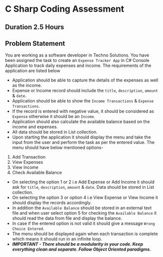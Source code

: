 # C Sharp Coding Assessment

## Duration 2.5 Hours

## Problem Statement

You are working as a software developer in Techno Solutions. You have been assigned the task to create an `Expense Tracker App` in C# Console Application to track daily expenses and income. The requirements of the application are listed below

- Application should be able to capture the details of the expenses as well as the income.
- Expense or Income record should include the `title`, `description`, `amount` & `date`.
- Application should be able to show the `Income Transactions` & `Expense Transactions`.
- If the record is entered with negative value, it should be considered as `Expense` otherwise it should be an `Income`.
- Application should also calculate the available balance based on the income and expenses.
- All data should be stored in List collection.
- Upon starting the application it should display the menu and take the input from the user and perform the task as per the entered value. The menu should have below mentioned options-
1. Add Transaction
2. View Expenses
3. View Income
4. Check Available Balance
- On selecting the option 1 or 2 i.e Add Expense or Add Income it should ask for `title`, `description`, `amount` & `date`. Data should be stored in List collection.
- On selecting the option 3 or option 4 i.e View Expense or View Income it should display the records accordingly.
- In addition the `Available Balance` should be stored in an external text file and when user select option 5 for checking the `Available Balance` it should read the data from file and display the balance.
- In case if the entered option is not valid it should give a message `Wrong Choice Entered`.
- The menu should be displayed again when each transaction is complete which means it should run in an infinite loop.
- ***IMPORTANT - There should be a modularity in your code. Keep everything clean and separate. Follow Object Oriented paradigms.***
